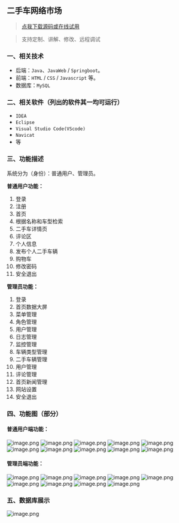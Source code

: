 ## 二手车网络市场

> [点我下载源码或在线试用](https://www.notmaker.com/detail/6daff0a8502b49c2ad1fdc9dbb8b176d/ghbnew) 

> 支持定制、讲解、修改、远程调试

### 一、相关技术
- 后端：`Java`、`JavaWeb` / `Springboot`。
- 前端：`HTML` / `CSS` / `Javascript` 等。
- 数据库：`MySQL`

### 二、相关软件（列出的软件其一均可运行）
- `IDEA`
- `Eclipse`
- `Visual Studio Code(VScode)`
- `Navicat`
- 等

### 三、功能描述
系统分为（身份）：普通用户、管理员。

**普通用户功能：**
1. 登录
2. 注册
3. 首页
4. 根据名称和车型检索
5. 二手车详情页
6. 评论区
7. 个人信息
8. 发布个人二手车辆
9. 购物车
10. 修改密码
11. 安全退出


**管理员功能：**
1. 登录
2. 首页数据大屏
3. 菜单管理
4. 角色管理
5. 用户管理
6. 日志管理
7. 监控管理
8. 车辆类型管理
9. 二手车辆管理
10. 用户管理
11. 评论管理
12. 首页新闻管理
13. 网站设置
14. 安全退出

### 四、功能图（部分）
#### 普通用户端功能：
![image.png](https://store.ptcc9.top/notmaker/user_upload/ba15bc64d0b24c178659372c9c4386bd/2024-05-05%2019:57:43_image.png)
![image.png](https://store.ptcc9.top/notmaker/user_upload/ba15bc64d0b24c178659372c9c4386bd/2024-05-05%2019:57:49_image.png)
![image.png](https://store.ptcc9.top/notmaker/user_upload/ba15bc64d0b24c178659372c9c4386bd/2024-05-05%2019:58:02_image.png)
![image.png](https://store.ptcc9.top/notmaker/user_upload/ba15bc64d0b24c178659372c9c4386bd/2024-05-05%2019:58:48_image.png)
![image.png](https://store.ptcc9.top/notmaker/user_upload/ba15bc64d0b24c178659372c9c4386bd/2024-05-05%2019:59:06_image.png)
![image.png](https://store.ptcc9.top/notmaker/user_upload/ba15bc64d0b24c178659372c9c4386bd/2024-05-05%2020:00:24_image.png)
![image.png](https://store.ptcc9.top/notmaker/user_upload/ba15bc64d0b24c178659372c9c4386bd/2024-05-05%2019:59:12_image.png)
![image.png](https://store.ptcc9.top/notmaker/user_upload/ba15bc64d0b24c178659372c9c4386bd/2024-05-05%2019:59:23_image.png)
![image.png](https://store.ptcc9.top/notmaker/user_upload/ba15bc64d0b24c178659372c9c4386bd/2024-05-05%2019:59:47_image.png)
![image.png](https://store.ptcc9.top/notmaker/user_upload/ba15bc64d0b24c178659372c9c4386bd/2024-05-05%2019:59:57_image.png)

#### 管理员端功能：
![image.png](https://store.ptcc9.top/notmaker/user_upload/ba15bc64d0b24c178659372c9c4386bd/2024-05-05%2020:01:23_image.png)
![image.png](https://store.ptcc9.top/notmaker/user_upload/ba15bc64d0b24c178659372c9c4386bd/2024-05-05%2020:01:42_image.png)
![image.png](https://store.ptcc9.top/notmaker/user_upload/ba15bc64d0b24c178659372c9c4386bd/2024-05-05%2020:01:59_image.png)
![image.png](https://store.ptcc9.top/notmaker/user_upload/ba15bc64d0b24c178659372c9c4386bd/2024-05-05%2020:02:07_image.png)
![image.png](https://store.ptcc9.top/notmaker/user_upload/ba15bc64d0b24c178659372c9c4386bd/2024-05-05%2020:02:21_image.png)
![image.png](https://store.ptcc9.top/notmaker/user_upload/ba15bc64d0b24c178659372c9c4386bd/2024-05-05%2020:02:28_image.png)
![image.png](https://store.ptcc9.top/notmaker/user_upload/ba15bc64d0b24c178659372c9c4386bd/2024-05-05%2020:02:35_image.png)
![image.png](https://store.ptcc9.top/notmaker/user_upload/ba15bc64d0b24c178659372c9c4386bd/2024-05-05%2020:02:43_image.png)
![image.png](https://store.ptcc9.top/notmaker/user_upload/ba15bc64d0b24c178659372c9c4386bd/2024-05-05%2020:02:51_image.png)

### 五、数据库展示
![image.png](https://store.ptcc9.top/notmaker/user_upload/ba15bc64d0b24c178659372c9c4386bd/2024-03-05%2000:34:28_image.png)
